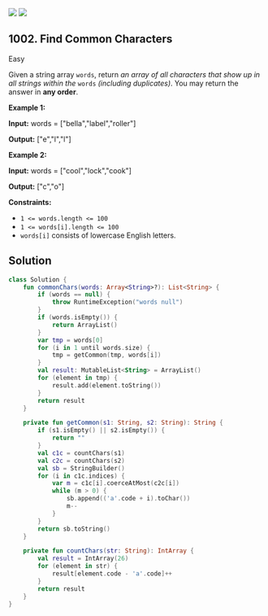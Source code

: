 [![](https://img.shields.io/github/stars/javadev/LeetCode-in-Kotlin?label=Stars&style=flat-square)](https://github.com/javadev/LeetCode-in-Kotlin)
[![](https://img.shields.io/github/forks/javadev/LeetCode-in-Kotlin?label=Fork%20me%20on%20GitHub%20&style=flat-square)](https://github.com/javadev/LeetCode-in-Kotlin/fork)

## 1002\. Find Common Characters

Easy

Given a string array `words`, return _an array of all characters that show up in all strings within the_ `words` _(including duplicates)_. You may return the answer in **any order**.

**Example 1:**

**Input:** words = ["bella","label","roller"]

**Output:** ["e","l","l"]

**Example 2:**

**Input:** words = ["cool","lock","cook"]

**Output:** ["c","o"]

**Constraints:**

*   `1 <= words.length <= 100`
*   `1 <= words[i].length <= 100`
*   `words[i]` consists of lowercase English letters.

## Solution

```kotlin
class Solution {
    fun commonChars(words: Array<String>?): List<String> {
        if (words == null) {
            throw RuntimeException("words null")
        }
        if (words.isEmpty()) {
            return ArrayList()
        }
        var tmp = words[0]
        for (i in 1 until words.size) {
            tmp = getCommon(tmp, words[i])
        }
        val result: MutableList<String> = ArrayList()
        for (element in tmp) {
            result.add(element.toString())
        }
        return result
    }

    private fun getCommon(s1: String, s2: String): String {
        if (s1.isEmpty() || s2.isEmpty()) {
            return ""
        }
        val c1c = countChars(s1)
        val c2c = countChars(s2)
        val sb = StringBuilder()
        for (i in c1c.indices) {
            var m = c1c[i].coerceAtMost(c2c[i])
            while (m > 0) {
                sb.append(('a'.code + i).toChar())
                m--
            }
        }
        return sb.toString()
    }

    private fun countChars(str: String): IntArray {
        val result = IntArray(26)
        for (element in str) {
            result[element.code - 'a'.code]++
        }
        return result
    }
}
```